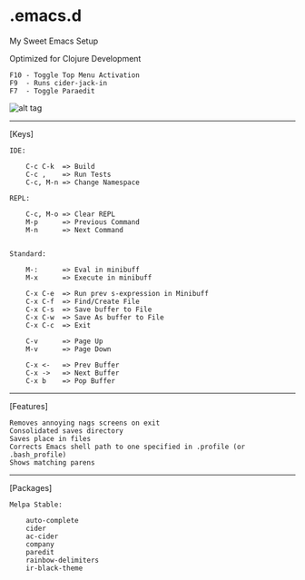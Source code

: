 .emacs.d
========

My Sweet Emacs Setup

Optimized for Clojure Development

	F10 - Toggle Top Menu Activation
	F9  - Runs cider-jack-in
	F7  - Toggle Paraedit


![alt tag](https://github.com/jclosure/.emacs.d/blob/master/extra/screenshot.png)


---

[Keys]

	IDE:

		C-c C-k  => Build
		C-c ,    => Run Tests
		C-c, M-n => Change Namespace

	REPL:

		C-c, M-o => Clear REPL
		M-p      => Previous Command
		M-n      => Next Command


	Standard:

		M-:      => Eval in minibuff
		M-x      => Execute in minibuff

		C-x C-e  => Run prev s-expression in Minibuff
		C-x C-f  => Find/Create File
		C-x C-s  => Save buffer to File
		C-x C-w  => Save As buffer to File
		C-x C-c  => Exit

		C-v      => Page Up
		M-v      => Page Down

		C-x <-   => Prev Buffer
		C-x ->   => Next Buffer
		C-x b    => Pop Buffer


---

[Features]

	Removes annoying nags screens on exit
	Consolidated saves directory
	Saves place in files
	Corrects Emacs shell path to one specified in .profile (or .bash_profile)
	Shows matching parens

---

[Packages]

	Melpa Stable:

		auto-complete
		cider
		ac-cider
		company
		paredit
		rainbow-delimiters
		ir-black-theme
